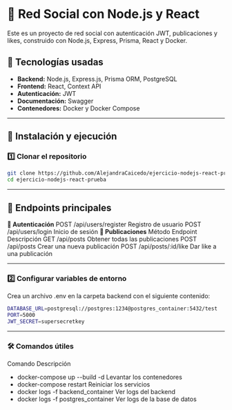 # 🚀 Red Social con Node.js y React

Este es un proyecto de red social con autenticación JWT, publicaciones y likes, construido con Node.js, Express, Prisma, React y Docker.

## 📌 Tecnologías usadas
- **Backend:** Node.js, Express.js, Prisma ORM, PostgreSQL
- **Frontend:** React, Context API
- **Autenticación:** JWT
- **Documentación:** Swagger
- **Contenedores:** Docker y Docker Compose

---

## 🔧 Instalación y ejecución

### 1️⃣ Clonar el repositorio
```bash
git clone https://github.com/AlejandraCaicedo/ejercicio-nodejs-react-prueba.git
cd ejercicio-nodejs-react-prueba
```
---
## 📌 Endpoints principales
**🔐 Autenticación**
POST	/api/users/register	Registro de usuario
POST	/api/users/login	Inicio de sesión
**📝 Publicaciones**
Método	Endpoint	Descripción
GET	/api/posts	Obtener todas las publicaciones
POST	/api/posts	Crear una nueva publicación
POST	/api/posts/:id/like	Dar like a una publicación

---
### 2️⃣ Configurar variables de entorno
Crea un archivo .env en la carpeta backend con el siguiente contenido:
```bash
DATABASE_URL=postgresql://postgres:1234@postgres_container:5432/test
PORT=5000
JWT_SECRET=supersecretkey
```

---
### 🛠 Comandos útiles
Comando	Descripción
- docker-compose up --build -d	Levantar los contenedores
- docker-compose restart	Reiniciar los servicios
- docker logs -f backend_container	Ver logs del backend
- docker logs -f postgres_container	Ver logs de la base de datos

